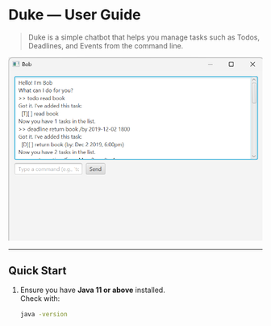 # Duke — User Guide

> Duke is a simple chatbot that helps you manage tasks such as Todos, Deadlines, and Events from the command line.

![UI screenshot](images/ui.png)

---

## Quick Start

1. Ensure you have **Java 11 or above** installed.  
   Check with:
   ```bash
   java -version

